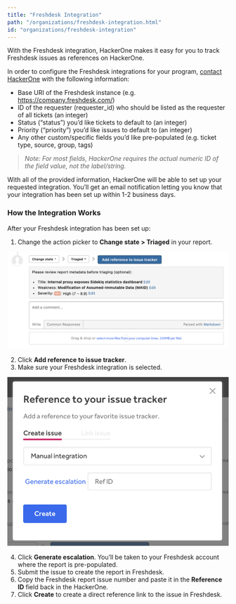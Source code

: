 ```yaml
---
title: "Freshdesk Integration"
path: "/organizations/freshdesk-integration.html"
id: "organizations/freshdesk-integration"
---
```


With the Freshdesk integration, HackerOne makes it easy for you to track Freshdesk issues as references on HackerOne.

In order to configure the Freshdesk integrations for your program, [contact HackerOne](support.hackerone.com) with the following information:

- Base URI of the Freshdesk instance (e.g. https://company.freshdesk.com/)
- ID of the requester (requester_id) who should be listed as the requester of all tickets (an integer)
- Status (“status”) you’d like tickets to default to (an integer)
- Priority (“priority”) you’d like issues to default to (an integer)
- Any other custom/specific fields you’d like pre-populated (e.g. ticket type, source, group, tags)

><i>Note: For most fields, HackerOne requires the actual numeric ID of the field value, not the label/string.</i>

With all of the provided information, HackerOne will be able to set up your requested integration. You’ll get an email notification letting you know that your integration has been set up within 1-2 business days.

### How the Integration Works
After your Freshdesk integration has been set up:
1. Change the action picker to **Change state > Triaged** in your report.

![integrations](./images/add-integration-reference.png)

2. Click **Add reference to issue tracker**.
3. Make sure your Freshdesk integration is selected.

![integration](./images/issue-tracker-reference.png)

4. Click **Generate escalation**. You’ll be taken to your Freshdesk account where the report is pre-populated.
3. Submit the issue to create the report in Freshdesk.
4. Copy the Freshdesk report issue number and paste it in the **Reference ID** field back in the HackerOne.
5. Click **Create** to create a direct reference link to the issue in Freshdesk.
